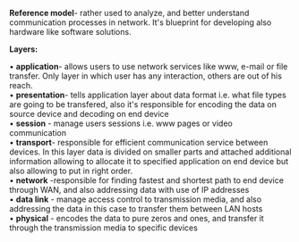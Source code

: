 


  
**Reference model**- rather used to analyze, and better understand communication processes in network. It's blueprint for developing also hardware like software solutions.  
  
**Layers:**  
  
• **application**- allows users to use network services like www, e-mail or file transfer. Only layer in which user has any interaction, others are out of his reach.  
• **presentation**- tells application layer about data format i.e. what file types are going to be transfered, also it's responsible for encoding the data on source device and decoding on end device  
• **session** - manage users sessions i.e. www pages or video communication  
• **transport**- responsible for efficient communication service between devices. In this layer data is divided on smaller parts and attached additional information allowing to allocate it to specified application on end device but also allowing to put in right order.  
• **network** -responsible for finding fastest and shortest path to end device through WAN, and also addressing data with use of IP addresses  
• **data link** - manage access control to transmission media, and also addressing the data in this case to transfer them between LAN hosts  
• **physical** - encodes the data to pure zeros and ones, and transfer it through the transmission media to specific devices  

